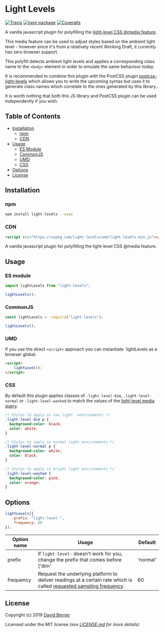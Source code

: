 # Light Levels

[![Travis][build-badge]][build] [![npm package][npm-badge]][npm] [![Coveralls][coveralls-badge]][coveralls]

A vanilla javascript plugin for polyfilling the [light-level CSS @media feature].

This media feature can be used to adjust styles based on the ambient light level - however since it's from a relatively recent Working Draft, it currently has zero browser support.

This polyfill detects ambient light levels and applies a corresponding class name to the `<body>` element in order to emulate the same behaviour today.

It is recommended to combine this plugin with the PostCSS plugin [postcss-light-levels] which allows you to write the upcoming syntax but uses it to generate class names which correlate to the ones generated by this library..

It is worth nothing that both this JS library and PostCSS plugin can be used independently if you wish.

[light-level css @media feature]: https://developer.mozilla.org/en-US/docs/Web/CSS/@media/light-level
[postcss-light-levels]: https://github.com/daveordead/postcss-light-levels
[build-badge]: https://travis-ci.com/DaveOrDead/light-levels.svg?branch=master
[build]: https://travis-ci.com/DaveOrDead/light-levels
[npm-badge]: https://raster.shields.io/npm/v/light-levels.png
[npm]: https://www.npmjs.com/package/light-levels
[coveralls-badge]: https://coveralls.io/repos/github/DaveOrDead/light-levels/badge.svg?branch=master
[coveralls]: https://coveralls.io/github/DaveOrDead/light-levels?branch=master



## Table of Contents

- [Installation](#installation)
  - [npm](#npm)
  - [CDN](#CDN)
- [Usage](#usage)
  - [ES Module](#esmodule)
  - [CommonJS](#CommonJS)
  - [UMD](#UMD)
  - [CSS](#CSS)
- [Options](#options)
- [License](#license)


## Installation

### npm

```sh
npm install light-levels --save
```

### CDN

```html
<script src="https://unpkg.com/light-levels/umd/light-levels.min.js"></script>
```
A vanilla javascript plugin for polyfilling the light-level CSS @media feature.

## Usage

### ES module

```js
import lightLevels from "light-levels";

lightLevels();
```

### CommonJS

```js
const lightLevels =  require("light-levels");

lightLevels();
```

### UMD

If you use the direct `<script>` approach you can instantiate `lightLevels as a browser global.

```html
<script>
    lightLevel();
</script>
```

### CSS

By default this plugin applies classes of `.light-level-dim`, `.light-level-normal` or `.light-level-washed` to match the values of the [light-level media query](https://drafts.csswg.org/mediaqueries-5/#light-level).

```css
/* Styles to apply in low light  environments */
.light-level-dim p {
  background-color: black;
  color: white;
}

/* Styles to apply in normal light environments */
.light-level-normal p {
  background-color: white;
  color: black;
}

/* Styles to apply in bright light environments */
.light-level-washed {
  background-color: pink;
  color: orange;
}
```

## Options

```js
lightLevels({
    prefix: "light-level-",
    frequency: 60
});
```

| Option name | Usage | Default |
| ----------- | ----- | ------- |
| prefix | if `light-level-` doesn't work for you, change the prefix that comes before ['dim' | 'normal' | 'washed'] with this option | 'light-level-' |
| frequency | Request the underlying platform to deliver readings at a certain rate which is called [requested sampling frequency](https://www.w3.org/TR/generic-sensor/#sampling-frequency). | 60 |

## License

Copyright (c) 2019 [David Berner](http://davidberner.co.uk)

Licensed under the MIT license _(see [LICENSE.md](https://github.com/daveordead/light-levels/blob/master/LICENSE) for more details)_
